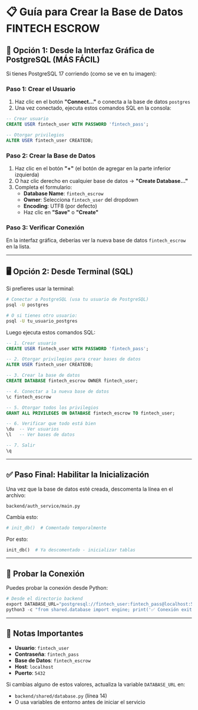 # 📋 Guía para Crear la Base de Datos FINTECH ESCROW

## 🎯 Opción 1: Desde la Interfaz Gráfica de PostgreSQL (MÁS FÁCIL)

Si tienes PostgreSQL 17 corriendo (como se ve en tu imagen):

### Paso 1: Crear el Usuario
1. Haz clic en el botón **"Connect..."** o conecta a la base de datos `postgres`
2. Una vez conectado, ejecuta estos comandos SQL en la consola:

```sql
-- Crear usuario
CREATE USER fintech_user WITH PASSWORD 'fintech_pass';

-- Otorgar privilegios
ALTER USER fintech_user CREATEDB;
```

### Paso 2: Crear la Base de Datos
1. Haz clic en el botón **"+"** (el botón de agregar en la parte inferior izquierda)
2. O haz clic derecho en cualquier base de datos → **"Create Database..."**
3. Completa el formulario:
   - **Database Name**: `fintech_escrow`
   - **Owner**: Selecciona `fintech_user` del dropdown
   - **Encoding**: UTF8 (por defecto)
   - Haz clic en **"Save"** o **"Create"**

### Paso 3: Verificar Conexión
En la interfaz gráfica, deberías ver la nueva base de datos `fintech_escrow` en la lista.

---

## 🖥️ Opción 2: Desde Terminal (SQL)

Si prefieres usar la terminal:

```bash
# Conectar a PostgreSQL (usa tu usuario de PostgreSQL)
psql -U postgres

# O si tienes otro usuario:
psql -U tu_usuario_postgres
```

Luego ejecuta estos comandos SQL:

```sql
-- 1. Crear usuario
CREATE USER fintech_user WITH PASSWORD 'fintech_pass';

-- 2. Otorgar privilegios para crear bases de datos
ALTER USER fintech_user CREATEDB;

-- 3. Crear la base de datos
CREATE DATABASE fintech_escrow OWNER fintech_user;

-- 4. Conectar a la nueva base de datos
\c fintech_escrow

-- 5. Otorgar todos los privilegios
GRANT ALL PRIVILEGES ON DATABASE fintech_escrow TO fintech_user;

-- 6. Verificar que todo está bien
\du  -- Ver usuarios
\l   -- Ver bases de datos

-- 7. Salir
\q
```

---

## ✅ Paso Final: Habilitar la Inicialización

Una vez que la base de datos esté creada, descomenta la línea en el archivo:

`backend/auth_service/main.py`

Cambia esto:
```python
# init_db()  # Comentado temporalmente
```

Por esto:
```python
init_db()  # Ya descomentado - inicializar tablas
```

---

## 🧪 Probar la Conexión

Puedes probar la conexión desde Python:

```python
# Desde el directorio backend
export DATABASE_URL="postgresql://fintech_user:fintech_pass@localhost:5432/fintech_escrow"
python3 -c "from shared.database import engine; print('✅ Conexión exitosa!' if engine.connect() else '❌ Error')"
```

---

## 📝 Notas Importantes

- **Usuario**: `fintech_user`
- **Contraseña**: `fintech_pass`
- **Base de Datos**: `fintech_escrow`
- **Host**: `localhost`
- **Puerto**: `5432`

Si cambias alguno de estos valores, actualiza la variable `DATABASE_URL` en:
- `backend/shared/database.py` (línea 14)
- O usa variables de entorno antes de iniciar el servicio

